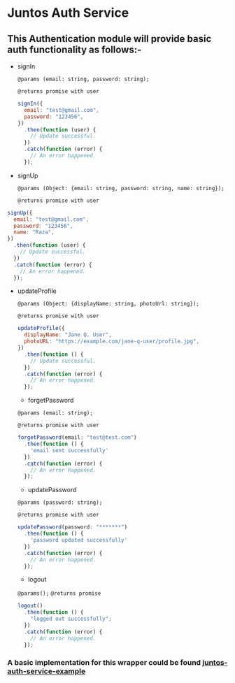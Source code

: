 # Juntos Auth Service

## This Authentication module will provide basic auth functionality as follows:-

- signIn

  `@params (email: string, password: string);`

  `@returns promise with user`

  ```js
  signIn({
    email: "test@gmail.com",
    password: "123456",
  })
    .then(function (user) {
      // Update successful.
    })
    .catch(function (error) {
      // An error happened.
    });
  ```

- signUp

  `@params (Object: {email: string, password: string, name: string});`

  `@returns promise with user`

```js
signUp({
  email: "test@gmail.com",
  password: "123456",
  name: "Raza",
})
  .then(function (user) {
    // Update successful.
  })
  .catch(function (error) {
    // An error happened.
  });
```

- updateProfile

  `@params (Object: {displayName: string, photoUrl: string});`

  `@returns promise with user`

  ```js
  updateProfile({
    displayName: "Jane Q. User",
    photoURL: "https://example.com/jane-q-user/profile.jpg",
  })
    .then(function () {
      // Update successful.
    })
    .catch(function (error) {
      // An error happened.
    });
  ```

  - forgetPassword

  `@params (email: string);`

  `@returns promise with user`

  ```js
  forgetPassword(email: "test@test.com")
    .then(function () {
      'email sent successfully'
    })
    .catch(function (error) {
      // An error happened.
    });
  ```

  - updatePassword

  `@params (password: string);`

  `@returns promise with user`

  ```js
  updatePassword(password: "*******")
    .then(function () {
      'password updated successfully'
    })
    .catch(function (error) {
      // An error happened.
    });
  ```

  - logout

  `@params();`
  `@returns promise`

  ```js
  logout()
    .then(function () {
      "logged out successfully";
    })
    .catch(function (error) {
      // An error happened.
    });
  ```

### A basic implementation for this wrapper could be found [juntos-auth-service-example]()
